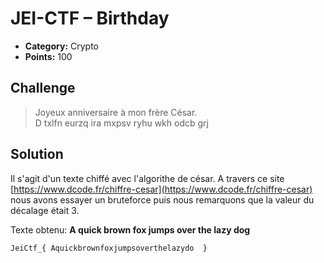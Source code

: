 # JEI-CTF – Birthday

* **Category:** Crypto
* **Points:** 100

## Challenge
>   Joyeux anniversaire à mon frère César.  <br>
>  D txlfn eurzq ira mxpsv ryhu wkh odcb grj

## Solution
Il s'agit d'un texte chiffé avec l'algorithe de césar. A travers ce site [https://www.dcode.fr/chiffre-cesar](https://www.dcode.fr/chiffre-cesar) nous avons essayer un bruteforce puis nous remarquons que la valeur du décalage était 3.

Texte obtenu: __A quick brown fox jumps over the lazy dog__

```
JeiCtf_{ Aquickbrownfoxjumpsoverthelazydo  }
```
